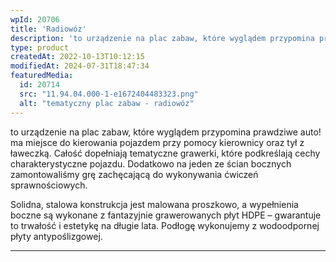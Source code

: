 ```yaml
---
wpId: 20706
title: 'Radiowóz'
description: 'to urządzenie na plac zabaw, które wyglądem przypomina prawdziwe auto! ma miejsce do kierowania pojazdem przy pomocy kierownicy oraz tył z ławeczką. Całość dopełniają tematyczne grawerki, które podkreślają cechy charakterystyczne pojazdu. Dodatkowo na jeden ze ścian bocznych zamontowaliśmy grę zachęcającą do wykonywania ćwiczeń sprawnościowych. Solidna, stalowa konstrukcja jest malowana proszkowo, a wypełnienia boczne są wykonane ...'
type: product
createdAt: 2022-10-13T10:12:15
modifiedAt: 2024-07-31T18:47:34
featuredMedia:
  id: 20714
  src: "11.94.04.000-1-e1672404483323.png"
  alt: "tematyczny plac zabaw - radiowóz"
---
```



to urządzenie na plac zabaw, które wyglądem przypomina prawdziwe auto! ma miejsce do kierowania pojazdem przy pomocy kierownicy oraz tył z ławeczką. Całość dopełniają tematyczne grawerki, które podkreślają cechy charakterystyczne pojazdu. Dodatkowo na jeden ze ścian bocznych zamontowaliśmy grę zachęcającą do wykonywania ćwiczeń sprawnościowych.

Solidna, stalowa konstrukcja jest malowana proszkowo, a wypełnienia boczne są wykonane z fantazyjnie grawerowanych płyt HDPE – gwarantuje to trwałość i estetykę na długie lata. Podłogę wykonujemy z wodoodpornej płyty antypoślizgowej.

* * *